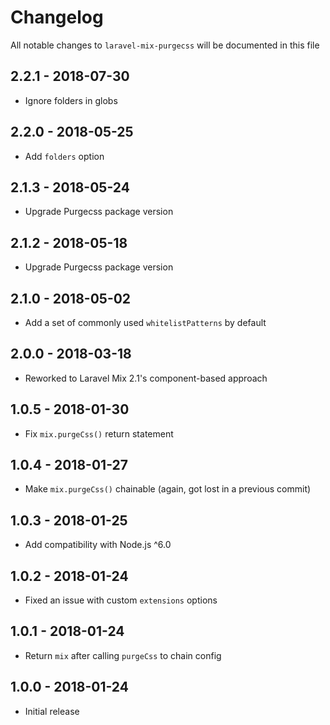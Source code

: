 # Changelog

All notable changes to `laravel-mix-purgecss` will be documented in this file

## 2.2.1 - 2018-07-30
- Ignore folders in globs

## 2.2.0 - 2018-05-25
- Add `folders` option

## 2.1.3 - 2018-05-24
- Upgrade Purgecss package version

## 2.1.2 - 2018-05-18
- Upgrade Purgecss package version

## 2.1.0 - 2018-05-02
- Add a set of commonly used `whitelistPatterns` by default

## 2.0.0 - 2018-03-18
- Reworked to Laravel Mix 2.1's component-based approach

## 1.0.5 - 2018-01-30
- Fix `mix.purgeCss()` return statement

## 1.0.4 - 2018-01-27
- Make `mix.purgeCss()` chainable (again, got lost in a previous commit)

## 1.0.3 - 2018-01-25
- Add compatibility with Node.js ^6.0

## 1.0.2 - 2018-01-24
- Fixed an issue with custom `extensions` options

## 1.0.1 - 2018-01-24
- Return `mix` after calling `purgeCss` to chain config

## 1.0.0 - 2018-01-24
- Initial release
